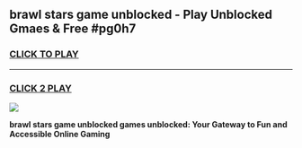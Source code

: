 
## brawl stars game unblocked - Play Unblocked Gmaes & Free #pg0h7
<h3>
<a href="https://premium.freeplayer.one?title=brawl_stars_game_unblocked&ref=03M">CLICK TO PLAY</a></h3>
<hr>

<h3>
<a href="https://premium.freeplayer.one?title=brawl_stars_game_unblocked&ref=03M">CLICK 2 PLAY</a>
  
</h3>

<a href="https://premium.freeplayer.one?title=brawl_stars_game_unblocked&ref=03M"><img src="https://clearcache.store/games.png"></a>


**brawl stars game unblocked games unblocked: Your Gateway to Fun and Accessible Online Gaming**
